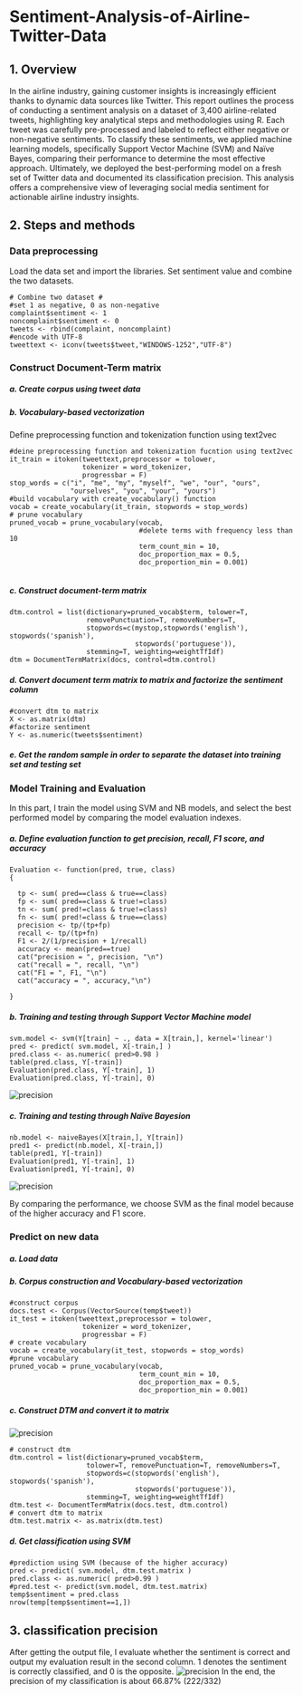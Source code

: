  # Sentiment-Analysis-of-Airline-Twitter-Data

## 1. Overview
In the airline industry, gaining customer insights is increasingly efficient thanks to dynamic data sources like Twitter. This report outlines the process of conducting a sentiment analysis on a dataset of 3,400 airline-related tweets, highlighting key analytical steps and methodologies using R. Each tweet was carefully pre-processed and labeled to reflect either negative or non-negative sentiments. To classify these sentiments, we applied machine learning models, specifically Support Vector Machine (SVM) and Naïve Bayes, comparing their performance to determine the most effective approach. Ultimately, we deployed the best-performing model on a fresh set of Twitter data and documented its classification precision. This analysis offers a comprehensive view of leveraging social media sentiment for actionable airline industry insights.

## 2. Steps and methods
### Data preprocessing
Load the data set and import the libraries.
Set sentiment value and combine the two datasets.
```{r}
# Combine two dataset #
#set 1 as negative, 0 as non-negative
complaint$sentiment <- 1
noncomplaint$sentiment <- 0
tweets <- rbind(complaint, noncomplaint)
#encode with UTF-8
tweettext <- iconv(tweets$tweet,"WINDOWS-1252","UTF-8")
```
### Construct Document-Term matrix
##### a. Create corpus using tweet data

##### b. Vocabulary-based vectorization
Define preprocessing function and tokenization function using text2vec

```{r}
#deine preprocessing function and tokenization fucntion using text2vec
it_train = itoken(tweettext,preprocessor = tolower,
                  tokenizer = word_tokenizer,
                  progressbar = F)
stop_words = c("i", "me", "my", "myself", "we", "our", "ours",
               "ourselves", "you", "your", "yours")  
#build vocabulary with create_vocabulary() function
vocab = create_vocabulary(it_train, stopwords = stop_words)
# prune vocabulary
pruned_vocab = prune_vocabulary(vocab,  
                                #delete terms with frequency less than 10
                                term_count_min = 10,   
                                doc_proportion_max = 0.5,  
                                doc_proportion_min = 0.001)


```

##### c. Construct document-term matrix
```{r}
dtm.control = list(dictionary=pruned_vocab$term, tolower=T,
                   removePunctuation=T, removeNumbers=T,
                   stopwords=c(mystop,stopwords('english'), stopwords('spanish'),
                               stopwords('portuguese')),
                   stemming=T, weighting=weightTfIdf)
dtm = DocumentTermMatrix(docs, control=dtm.control)

```

##### d. Convert document term matrix to matrix and factorize the sentiment column
```{r}
#convert dtm to matrix
X <- as.matrix(dtm)
#factorize sentiment
Y <- as.numeric(tweets$sentiment)
```

##### e. Get the random sample in order to separate the dataset into training set and testing set

### Model Training and Evaluation
In this part, I train the model using SVM and NB models, and select the best performed
model by comparing the model evaluation indexes.

##### a. Define evaluation function to get precision, recall, F1 score, and accuracy
```{r}
Evaluation <- function(pred, true, class)
{

  tp <- sum( pred==class & true==class)
  fp <- sum( pred==class & true!=class)
  tn <- sum( pred!=class & true!=class)
  fn <- sum( pred!=class & true==class)
  precision <- tp/(tp+fp)
  recall <- tp/(tp+fn)
  F1 <- 2/(1/precision + 1/recall)
  accuracy <- mean(pred==true)
  cat("precision = ", precision, "\n")
  cat("recall = ", recall, "\n")
  cat("F1 = ", F1, "\n")
  cat("accuracy = ", accuracy,"\n")

}
```

##### b. Training and testing through Support Vector Machine model
```{r}
svm.model <- svm(Y[train] ~ ., data = X[train,], kernel='linear')
pred <- predict( svm.model, X[-train,] )
pred.class <- as.numeric( pred>0.98 )
table(pred.class, Y[-train])
Evaluation(pred.class, Y[-train], 1)
Evaluation(pred.class, Y[-train], 0)
```
![precision](image/svm.png)

##### c. Training and testing through Naïve Bayesion
```{r}
nb.model <- naiveBayes(X[train,], Y[train])
pred1 <- predict(nb.model, X[-train,])
table(pred1, Y[-train])
Evaluation(pred1, Y[-train], 1)
Evaluation(pred1, Y[-train], 0)
```
![precision](image/final.png)

By comparing the performance, we choose SVM as the final model because of the higher
accuracy and F1 score.

### Predict on new data
##### a. Load data

##### b. Corpus construction and Vocabulary-based vectorization
```{r}
#construct corpus
docs.test <- Corpus(VectorSource(temp$tweet))
it_test = itoken(tweettext,preprocessor = tolower,
                  tokenizer = word_tokenizer,
                  progressbar = F)
# create vocabulary
vocab = create_vocabulary(it_test, stopwords = stop_words)
#prune vocabulary
pruned_vocab = prune_vocabulary(vocab,
                                term_count_min = 10,
                                doc_proportion_max = 0.5,
                                doc_proportion_min = 0.001)
```

##### c. Construct DTM and convert it to matrix
![precision](image/dtm.png)
```{r}
# construct dtm
dtm.control = list(dictionary=pruned_vocab$term,
                   tolower=T, removePunctuation=T, removeNumbers=T,
                   stopwords=c(stopwords('english'), stopwords('spanish'),
                               stopwords('portuguese')),
                   stemming=T, weighting=weightTfIdf)
dtm.test <- DocumentTermMatrix(docs.test, dtm.control)
# convert dtm to matrix
dtm.test.matrix <- as.matrix(dtm.test)
```
##### d. Get classification using SVM
```{r}
#prediction using SVM (because of the higher accuracy)
pred <- predict( svm.model, dtm.test.matrix )
pred.class <- as.numeric( pred>0.99 )
#pred.test <- predict(svm.model, dtm.test.matrix)
temp$sentiment = pred.class
nrow(temp[temp$sentiment==1,])
```

## 3. classification precision
After getting the output file, I evaluate whether the sentiment is correct and output my
evaluation result in the second column. 1 denotes the sentiment is correctly classified, and 0 is
the opposite.
![precision](image/tagging.png)
In the end, the precision of my classification is about 66.87% (222/332)
